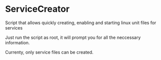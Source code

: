# ServiceCreator
Script that allows quickly creating, enabling and starting linux unit files for services

Just run the script as root, it will prompt you for all the neccessary information.

Currenty, only service files can be created.
